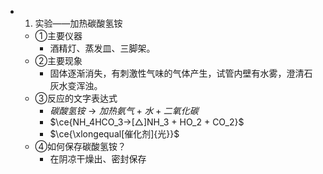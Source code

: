 -
  1. 实验——加热碳酸氢铵
	- ①主要仪器
		- 酒精灯、蒸发皿、三脚架。
	- ②主要现象
		- 固体逐渐消失，有刺激性气味的气体产生，试管内壁有水雾，澄清石灰水变浑浊。
	- ③反应的文字表达式
		- $碳酸氢铵 \rightarrow{加热} 氨气 + 水 + 二氧化碳$
		- $\ce{NH_4HCO_3->[△]NH_3 + HO_2 + CO_2}$
		- $\ce{\xlongequal[催化剂]{光}}$
	- ④如何保存碳酸氢铵？
		- 在阴凉干燥出、密封保存